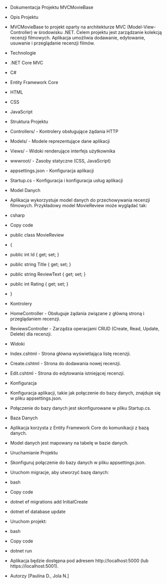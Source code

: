 + Dokumentacja Projektu MVCMovieBase<br>
+ Opis Projektu<br>
+ MVCMovieBase to projekt oparty na architekturze MVC (Model-View-Controller) w środowisku .NET. Celem projektu jest zarządzanie kolekcją recenzji filmowych. Aplikacja umożliwia dodawanie, edytowanie, usuwanie i przeglądanie recenzji filmów.

+ Technologie<br>
+ .NET Core MVC<br>
+ C#<br>
+ Entity Framework Core<br>
+ HTML<br>
+ CSS<br>
+ JavaScript<br>
+ Struktura Projektu<br>
+ Controllers/ - Kontrolery obsługujące żądania HTTP<br>
+ Models/ - Modele reprezentujące dane aplikacji<br>
+ Views/ - Widoki renderujące interfejs użytkownika<br>
+ wwwroot/ - Zasoby statyczne (CSS, JavaScript)<br>
+ appsettings.json - Konfiguracja aplikacji<br>
+ Startup.cs - Konfiguracja i konfiguracja usług aplikacji<br>
+ Model Danych<br>
+ Aplikacja wykorzystuje model danych do przechowywania recenzji filmowych. Przykładowy model MovieReview może wyglądać tak:<br>

+ csharp<br>
+ Copy code<br>
+ public class MovieReview<br>
+ {<br>
+   public int Id { get; set; }<br>
+   public string Title { get; set; }<br>
+   public string ReviewText { get; set; }<br>
+   public int Rating { get; set; }<br>
+ }<br>
+ Kontrolery<br>
+ HomeController - Obsługuje żądania związane z główną stroną i przeglądaniem recenzji.<br>
+ ReviewsController - Zarządza operacjami CRUD (Create, Read, Update, Delete) dla recenzji.<br>
+ Widoki<br>
+ Index.cshtml - Strona główna wyświetlająca listę recenzji.<br>
+ Create.cshtml - Strona do dodawania nowej recenzji.<br>
+ Edit.cshtml - Strona do edytowania istniejącej recenzji.<br>
+ Konfiguracja<br>
+ Konfiguracja aplikacji, takie jak połączenie do bazy danych, znajduje się w pliku appsettings.json.<br>
+ Połączenie do bazy danych jest skonfigurowane w pliku Startup.cs.<br>
+ Baza Danych<br>
+ Aplikacja korzysta z Entity Framework Core do komunikacji z bazą danych.<br>
+ Model danych jest mapowany na tabelę w bazie danych.<br>
+ Uruchamianie Projektu<br>
+ Skonfiguruj połączenie do bazy danych w pliku appsettings.json.<br>

+ Uruchom migracje, aby utworzyć bazę danych:<br>

+ bash<br>
+ Copy code<br>
+ dotnet ef migrations add InitialCreate<br>
+ dotnet ef database update<br>
+ Uruchom projekt:<br>

+ bash<br>
+ Copy code<br>
+ dotnet run<br>
+ Aplikacja będzie dostępna pod adresem http://localhost:5000 (lub https://localhost:5001).<br>


+ Autorzy [Paulina D., Jola N.]
